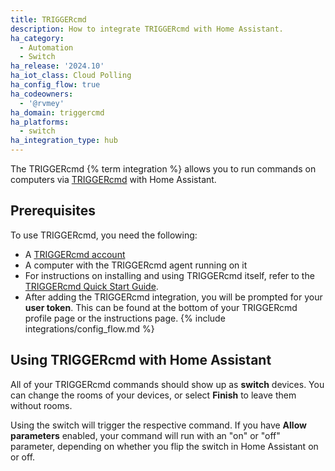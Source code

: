 ```yaml
---
title: TRIGGERcmd
description: How to integrate TRIGGERcmd with Home Assistant.
ha_category:
  - Automation
  - Switch
ha_release: '2024.10'
ha_iot_class: Cloud Polling
ha_config_flow: true
ha_codeowners:
  - '@rvmey'
ha_domain: triggercmd
ha_platforms:
  - switch
ha_integration_type: hub
---
```


The TRIGGERcmd {% term integration %} allows you to run commands on computers via [TRIGGERcmd](https://triggercmd.com/) with Home Assistant.


## Prerequisites

To use TRIGGERcmd, you need the following:

- A [TRIGGERcmd account](https://www.triggercmd.com/user/auth/signup)
- A computer with the TRIGGERcmd agent running on it
- For instructions on installing and using TRIGGERcmd itself, refer to the [TRIGGERcmd Quick Start Guide](https://docs.triggercmd.com/#/./QuickStart).
- After adding the TRIGGERcmd integration, you will be prompted for your **user token**. This can be found at the bottom of your TRIGGERcmd profile page or the instructions page.
{% include integrations/config_flow.md %}

## Using TRIGGERcmd with Home Assistant

All of your TRIGGERcmd commands should show up as **switch** devices. You can change the rooms of your devices, or select **Finish** to leave them without rooms.

Using the switch will trigger the respective command. If you have **Allow parameters** enabled, your command will run with an "on" or "off" parameter, depending on whether you flip the switch in Home Assistant on or off.

